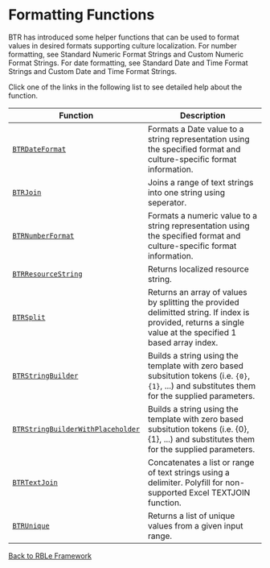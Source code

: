 # Formatting Functions

BTR has introduced some helper functions that can be used to format values in desired formats supporting culture localization. For number formatting, see Standard Numeric Format Strings and Custom Numeric Format Strings. For date formatting, see Standard Date and Time Format Strings and Custom Date and Time Format Strings.

Click one of the links in the following list to see detailed help about the function.

Function | Description
---|---
[`BTRDateFormat`](BTRDateFormat.md) | Formats a Date value to a string representation using the specified format and culture-specific format information.
[`BTRJoin`](BTRJoin.md) | Joins a range of text strings into one string using seperator.
[`BTRNumberFormat`](BTRNumberFormat.md) | Formats a numeric value to a string representation using the specified format and culture-specific format information.
[`BTRResourceString`](BTRResourceString.md) | Returns localized resource string.
[`BTRSplit`](BTRSplit.md) | Returns an array of values by splitting the provided delimitted string.  If index is provided, returns a single value at the specified 1 based array index.
[`BTRStringBuilder`](BTRStringBuilder.md) | Builds a string using the template with zero based subsitution tokens (i.e. `{0}`, `{1}`, ...) and substitutes them for the supplied parameters.
[`BTRStringBuilderWithPlaceholder`](BTRStringBuilderWithPlaceholder.md) | Builds a string using the template with zero based subsitution tokens (i.e. {0}, {1}, ...) and substitutes them for the supplied parameters.
[`BTRTextJoin`](BTRTextJoin.md) | Concatenates a list or range of text strings using a delimiter. Polyfill for non-supported Excel TEXTJOIN function.
[`BTRUnique`](BTRUnique.md) | Returns a list of unique values from a given input range.


[Back to RBLe Framework](/RBLe/Readme.md)